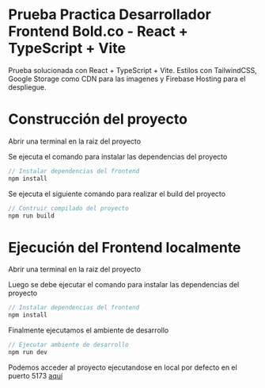 # Prueba Practica Desarrollador Frontend Bold.co - React + TypeScript + Vite

Prueba solucionada con React + TypeScript + Vite. Estilos con TailwindCSS, Google Storage como CDN para las imagenes y Firebase Hosting para el despliegue.

# Construcción del proyecto

Abrir una terminal en la raiz del proyecto

Se ejecuta el comando para instalar las dependencias del proyecto

```js
// Instalar dependencias del frontend
npm install
```

Se ejecuta el siguiente comando para realizar el build del proyecto

```js
// Contruir compilado del proyecto
npm run build
```

# Ejecución del Frontend localmente

Abrir una terminal en la raiz del proyecto

Luego se debe ejecutar el comando para instalar las dependencias del proyecto

```js
// Instalar dependencias del frontend
npm install
```

Finalmente ejecutamos el ambiente de desarrollo

```js
// Ejecutar ambiente de desarrollo
npm run dev
```

Podemos acceder al proyecto ejecutandose en local por defecto en el puerto 5173 [aquí](http://localhost:5173/)
